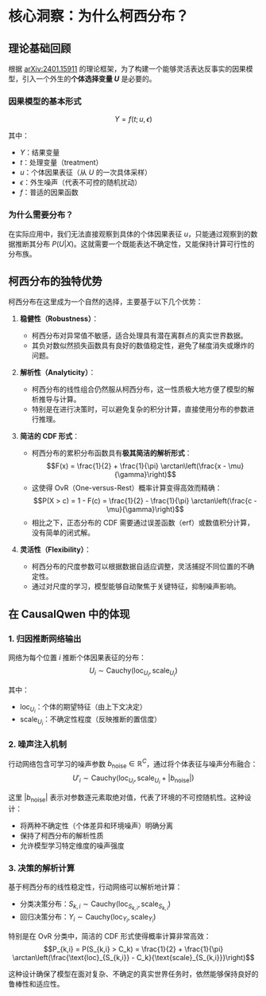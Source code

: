 # 核心洞察：为什么柯西分布？

## 理论基础回顾

根据 [arXiv:2401.15911](https://arxiv.org/abs/2401.15911) 的理论框架，为了构建一个能够灵活表达反事实的因果模型，引入一个外生的**个体选择变量 $U$** 是必要的。

### 因果模型的基本形式

$$Y = f(t; u, \epsilon)$$

其中：
- $Y$：结果变量
- $t$：处理变量（treatment）
- $u$：个体因果表征（从 $U$ 的一次具体采样）
- $\epsilon$：外生噪声（代表不可控的随机扰动）
- $f$：普适的因果函数

### 为什么需要分布？

在实际应用中，我们无法直接观察到具体的个体因果表征 $u$，只能通过观察到的数据推断其分布 $P(U|X)$。这就需要一个既能表达不确定性，又能保持计算可行性的分布族。

## 柯西分布的独特优势

柯西分布在这里成为一个自然的选择，主要基于以下几个优势：

1. **稳健性（Robustness）**：
   - 柯西分布对异常值不敏感，适合处理具有潜在离群点的真实世界数据。
   - 其负对数似然损失函数具有良好的数值稳定性，避免了梯度消失或爆炸的问题。

2. **解析性（Analyticity）**：
   - 柯西分布的线性组合仍然服从柯西分布，这一性质极大地方便了模型的解析推导与计算。
   - 特别是在进行决策时，可以避免复杂的积分计算，直接使用分布的参数进行推理。

3. **简洁的 CDF 形式**：
   - 柯西分布的累积分布函数具有**极其简洁的解析形式**：
     $$F(x) = \frac{1}{2} + \frac{1}{\pi} \arctan\left(\frac{x - \mu}{\gamma}\right)$$
   - 这使得 OvR（One-versus-Rest）概率计算变得高效而精确：
     $$P(X > c) = 1 - F(c) = \frac{1}{2} - \frac{1}{\pi} \arctan\left(\frac{c - \mu}{\gamma}\right)$$
   - 相比之下，正态分布的 CDF 需要通过误差函数（erf）或数值积分计算，没有简单的闭式解。

4. **灵活性（Flexibility）**：
   - 柯西分布的尺度参数可以根据数据自适应调整，灵活捕捉不同位置的不确定性。
   - 通过对尺度的学习，模型能够自动聚焦于关键特征，抑制噪声影响。

## 在 CausalQwen 中的体现

### 1. 归因推断网络输出

网络为每个位置 $i$ 推断个体因果表征的分布：
$$U_i \sim \text{Cauchy}(\text{loc}_{U_i}, \text{scale}_{U_i})$$

其中：
- $\text{loc}_{U_i}$：个体的期望特征（由上下文决定）
- $\text{scale}_{U_i}$：不确定性程度（反映推断的置信度）

### 2. 噪声注入机制

行动网络包含可学习的噪声参数 $b_{\text{noise}} \in \mathbb{R}^C$，通过将个体表征与噪声分布融合：
$$U'_i \sim \text{Cauchy}(\text{loc}_{U_i}, \text{scale}_{U_i} + |b_{\text{noise}}|)$$

这里 $|b_{\text{noise}}|$ 表示对参数逐元素取绝对值，代表了环境的不可控随机性。这种设计：
- 将两种不确定性（个体差异和环境噪声）明确分离
- 保持了柯西分布的解析性质
- 允许模型学习特定维度的噪声强度

### 3. 决策的解析计算

基于柯西分布的线性稳定性，行动网络可以解析地计算：
- 分类决策分布：$S_{k,i} \sim \text{Cauchy}(\text{loc}_{S_{k,i}}, \text{scale}_{S_{k,i}})$
- 回归决策分布：$Y_i \sim \text{Cauchy}(\text{loc}_{Y_i}, \text{scale}_{Y_i})$

特别是在 OvR 分类中，简洁的 CDF 形式使得概率计算非常高效：
$$P_{k,i} = P(S_{k,i} > C_k) = \frac{1}{2} + \frac{1}{\pi} \arctan\left(\frac{\text{loc}_{S_{k,i}} - C_k}{\text{scale}_{S_{k,i}}}\right)$$

这种设计确保了模型在面对复杂、不确定的真实世界任务时，依然能够保持良好的鲁棒性和适应性。